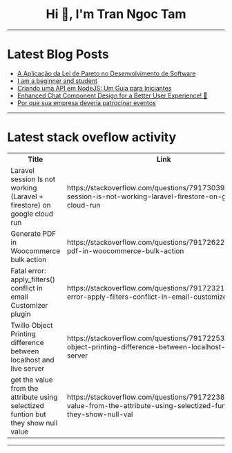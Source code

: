 <h1 align="center">Hi 👋, I'm Tran Ngoc Tam</h1>

---

# Latest Blog Posts 
<!-- BLOG-POST-LIST:START -->
- [A Aplicação da Lei de Pareto no Desenvolvimento de Software](https://dev.to/wilsonlucena/a-aplicacao-da-lei-de-pareto-no-desenvolvimento-de-software-4k8b)
- [I am a beginner and student](https://dev.to/naudhesh123/i-am-a-beginner-and-student-346h)
- [Criando uma API em NodeJS: Um Guia para Iniciantes](https://dev.to/wilsonlucena/criando-uma-api-em-nodejs-um-guia-para-iniciantes-1f3d)
- [Enhanced Chat Component Design for a Better User Experience! 🎁](https://dev.to/joodi/enhanced-chat-component-design-for-a-better-user-experience-13gj)
- [Por que sua empresa deveria patrocinar eventos](https://dev.to/cirdes/por-que-sua-empresa-deveria-patrocinar-eventos-475j)
<!-- BLOG-POST-LIST:END -->

---

# Latest stack oveflow activity
<table>
  <tr><th>Title</th><th>Link</th></tr>
  <!-- STACKOVERFLOW:START --><tr><td>Laravel session Is not working &lpar;Laravel + firestore&rpar; on google cloud run</td><td>https://stackoverflow.com/questions/79173039/laravel-session-is-not-working-laravel-firestore-on-google-cloud-run</td></tr><tr><td>Generate PDF in Woocommerce bulk action</td><td>https://stackoverflow.com/questions/79172622/generate-pdf-in-woocommerce-bulk-action</td></tr><tr><td>Fatal error: apply_filters&lpar;&rpar; conflict in email Customizer plugin</td><td>https://stackoverflow.com/questions/79172321/fatal-error-apply-filters-conflict-in-email-customizer-plugin</td></tr><tr><td>Twillo Object Printing difference between localhost and live server</td><td>https://stackoverflow.com/questions/79172253/twillo-object-printing-difference-between-localhost-and-live-server</td></tr><tr><td>get the value from the attribute using selectized funtion but they show null value</td><td>https://stackoverflow.com/questions/79172238/get-the-value-from-the-attribute-using-selectized-funtion-but-they-show-null-val</td></tr><!-- STACKOVERFLOW:END -->
</table>

---



